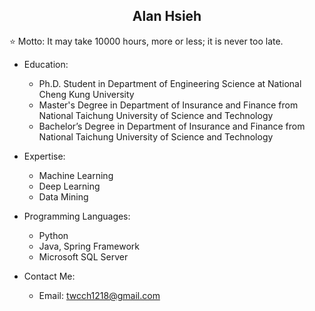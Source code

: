 <h2 align="center">Alan Hsieh</h2>

⭐ Motto: It may take 10000 hours, more or less; it is never too late.

- Education:
  - Ph.D. Student in Department of Engineering Science at National Cheng Kung University
  - Master's Degree in Department of Insurance and Finance from National Taichung University of Science and Technology
  - Bachelor’s Degree in Department of Insurance and Finance from National Taichung University of Science and Technology

- Expertise:
  - Machine Learning
  - Deep Learning
  - Data Mining

- Programming Languages:
  - Python
  - Java, Spring Framework
  - Microsoft SQL Server

- Contact Me:
  - Email: twcch1218@gmail.com


